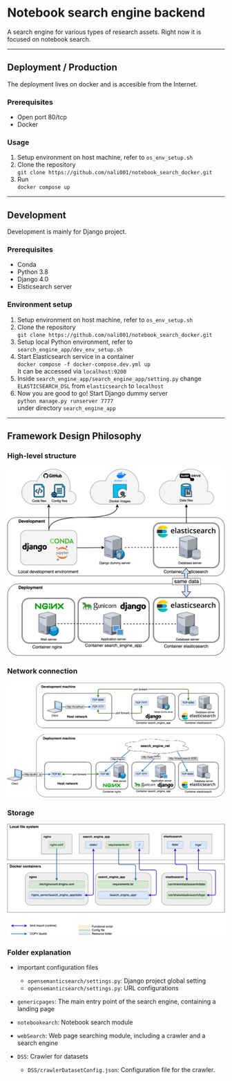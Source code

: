 # Notebook search engine backend
A search engine for various types of research assets. 
Right now it is focused on notebook search. 

------------------------------------------------------------------------------------------------------

## Deployment / Production
The deployment lives on docker and is accesible from the Internet. 

### Prerequisites 
- Open port 80/tcp
- Docker

### Usage
1. Setup environment on host machine, refer to `os_env_setup.sh`
2. Clone the repository \
`git clone https://github.com/nali001/notebook_search_docker.git`
3. Run \
`docker compose up`


------------------------------------------------------------------------------------------------------


## Development
Development is mainly for Django project.  

### Prerequisites 
- Conda
- Python 3.8
- Django 4.0
- Elsticsearch server


### Environment setup
1. Setup environment on host machine, refer to `os_env_setup.sh`
2. Clone the repository \
`git clone https://github.com/nali001/notebook_search_docker.git`
2. Setup local Python environment, refer to `search_engine_app/dev_env_setup.sh`
3. Start Elasticsearch service in a container \
`docker compose -f docker-compose.dev.yml up` \
It can be accessed via `localhost:9200`
4. Inside `search_engine_app/search_engine_app/setting.py` change `ELASTICSEARCH_DSL` from `elasticsearch` to `localhost`
5. Now you are good to go! Start Django dummy server \
`python manage.py runserver 7777` \
under directory `search_engine_app`

------------------------------------------------------------------------------------------------------
## Framework Design Philosophy 

### High-level structure 
![high-level structure](readme/high_level_structure.png)

### Network connection 
![high-level structure](readme/network.png)

### Storage 
![high-level structure](readme/storage.png)



### Folder explanation
+ important configuration files
    - `opensemanticsearch/settings.py`: Django project global setting
    - `opensemanticsearch/settings.py`: URL configurations

+ `genericpages`: The main entry point of the search engine, containing a landing page

+ `notebookearch`: Notebook search module
+ `webSearch`: Web page searching module, including a crawler and a search engine
+ `DSS`: Crawler for datasets
    - `DSS/crawlerDatasetConfig.json`: Configuration file for the crawler. 
